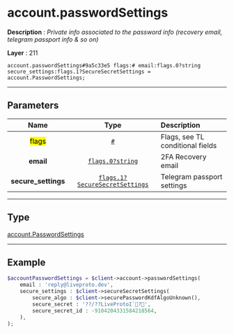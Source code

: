 # account.passwordSettings

**Description** : *Private info associated to the password info (recovery email, telegram passport info & so on)*

**Layer** : 211

```tl
account.passwordSettings#9a5c33e5 flags:# email:flags.0?string secure_settings:flags.1?SecureSecretSettings = account.PasswordSettings;
```

---

## Parameters

| Name | Type | Description |
| :---: | :---: | :--- |
| <mark>flags</mark> | [`#`](type/#) | Flags, see TL conditional fields |
| **email** | [`flags.0?string`](type/string) | 2FA Recovery email |
| **secure_settings** | [`flags.1?SecureSecretSettings`](type/SecureSecretSettings) | Telegram passport settings |

---

## Type

[account.PasswordSettings](type/account.PasswordSettings)

---

## Example

```php
$accountPasswordSettings = $client->account->passwordSettings(
	email : 'reply@liveproto.dev',
	secure_settings : $client->secureSecretSettings(
		secure_algo : $client->securePasswordKdfAlgoUnknown(),
		secure_secret : '??/??LiveProtoI`?',
		secure_secret_id : -9104204331584218564,
	),
);
```